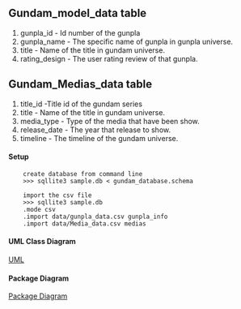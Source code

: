 ## Gundam_model_data table

1. gunpla_id - Id number of the gunpla
2. gunpla_name - The specific name of gunpla in gunpla universe.
3. title - Name of the title in gundam universe.
4. rating_design - The user rating review of that gunpla.

## Gundam_Medias_data table
1. title_id -Title id of the gundam series
2. title - Name of the title in gundam universe.
3. media_type - Type of the media that have been show.
4. release_date - The year that release to show.
5. timeline - The timeline of the gundam universe.

#### Setup
        
        create database from command line
        >>> sqllite3 sample.db < gundam_database.schema

        import the csv file
        >>> sqllite3 sample.db
        .mode csv
        .import data/gunpla_data.csv gunpla_info
        .import data/Media_data.csv medias

#### UML Class Diagram
[UML](../../wiki/uml-class-diagram)

#### Package Diagram
[Package Diagram](../../wiki/package-diagram)